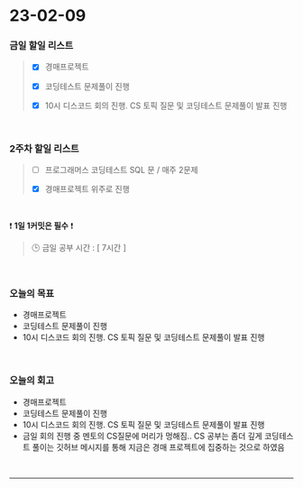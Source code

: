# 23-02-09
### 금일 할일 리스트
> - [x]  경매프로젝트
>
> - [x]  코딩테스트 문제풀이 진행
>
> - [x]  10시 디스코드 회의 진행. CS 토픽 질문 및 코딩테스트 문제풀이 발표 진행


<br/>

### 2주차 할일 리스트  

> - [ ]  프로그래머스 코딩테스트 SQL 문 / 매주 2문제  
>
> - [x]  경매프로젝트 위주로 진행

<br/>

❗ **1일 1커밋은 필수** ❗
> 🕒 금일 공부 시간 : [ 7시간 ]
  
<br/>

### 오늘의 목표
- 경매프로젝트
- 코딩테스트 문제풀이 진행
- 10시 디스코드 회의 진행. CS 토픽 질문 및 코딩테스트 문제풀이 발표 진행

<br>

### 오늘의 회고
- 경매프로젝트
- 코딩테스트 문제풀이 진행
- 10시 디스코드 회의 진행. CS 토픽 질문 및 코딩테스트 문제풀이 발표 진행
- 금일 회의 진행 중 멘토의 CS질문에 머리가 멍해짐.. CS 공부는 좀더 깊게 코딩테스트 풀이는 깃허브 메시지를 통해 지금은 경매 프로젝트에 집중하는 것으로 하였음


<br/>

------------  